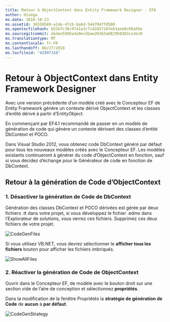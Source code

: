 ```yaml
---
title: Retour à ObjectContext dans Entity Framework Designer - EF6
author: divega
ms.date: 2016-10-23
ms.assetid: 36550569-a1de-47cb-ba6d-544794ffd500
ms.openlocfilehash: b52bfc36c97e1a3c7cd2d3716feb1ae48c68a56e
ms.sourcegitcommit: dadee5905ada9ecdbae28363a682950383ce3e10
ms.translationtype: MT
ms.contentlocale: fr-FR
ms.lasthandoff: 08/27/2018
ms.locfileid: "42997310"
---
```

# <a name="reverting-to-objectcontext-in-entity-framework-designer"></a>Retour à ObjectContext dans Entity Framework Designer
Avec une version précédente d’un modèle créé avec le Concepteur EF de Entity Framework génère un contexte dérivé ObjectContext et les classes d’entité dérivé à partir d’EntityObject.

En commençant par EF4.1 recommandé de passer en un modèle de génération de code qui génère un contexte dérivant des classes d’entité DbContext et POCO.

Dans Visual Studio 2012, vous obtenez code DbContext généré par défaut pour tous les nouveaux modèles créés avec le Concepteur EF. Les modèles existants continueront à générer du code d’ObjectContext en fonction, sauf si vous décidez d’échange pour le Générateur de code en fonction de DbContext.

## <a name="reverting-back-to-objectcontext-code-generation"></a>Retour à la génération de Code d’ObjectContext

### <a name="1-disable-dbcontext-code-generation"></a>1. Désactiver la génération de Code de DbContext

Génération des classes DbContext et POCO dérivées est gérée par deux fichiers .tt dans votre projet, si vous développez le fichier .edmx dans l’Explorateur de solutions, vous verrez ces fichiers. Supprimez ces deux fichiers de votre projet.

![CodeGenFiles](~/ef6/media/codegenfiles.png)

Si vous utilisez VB.NET, vous devrez sélectionner le **afficher tous les fichiers** bouton pour afficher les fichiers imbriqués.

![ShowAllFiles](~/ef6/media/showallfiles.png)

### <a name="2-re-enable-objectcontext-code-generation"></a>2. Réactiver la génération de Code de ObjectContext

Ouvrir dans le Concepteur EF, de modèle avec le bouton droit sur une section vide de l’aire de conception et sélectionnez **propriétés**.

Dans la modification de la fenêtre Propriétés la **stratégie de génération de Code** de **aucun** à **par défaut**.

![CodeGenStrategy](~/ef6/media/codegenstrategy.png)
